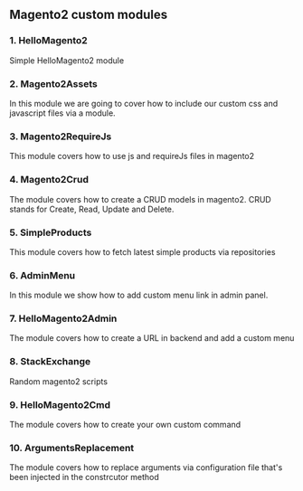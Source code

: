 ## Magento2 custom modules

### 1. HelloMagento2
Simple HelloMagento2 module

### 2. Magento2Assets
In this module we are going to cover how to include our custom css and javascript files via a module.

### 3. Magento2RequireJs
This module covers how to use js and requireJs files in magento2

### 4. Magento2Crud
The module covers how to create a CRUD models in magento2. CRUD stands for Create, Read, Update and Delete.

### 5. SimpleProducts
This module covers how to fetch latest simple products via repositories

### 6. AdminMenu
In this module we show how to add custom menu link in admin panel.

### 7. HelloMagento2Admin
The module covers how to create a URL in backend and add a custom menu

### 8. StackExchange
Random magento2 scripts

### 9. HelloMagento2Cmd
The module covers how to create your own custom command

### 10. ArgumentsReplacement
The module covers how to replace arguments via configuration file that's been injected in the constrcutor method
